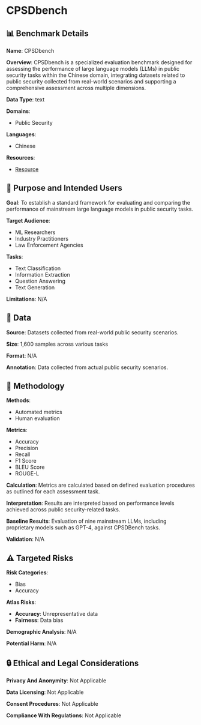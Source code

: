 # CPSDbench

## 📊 Benchmark Details

**Name**: CPSDbench

**Overview**: CPSDbench is a specialized evaluation benchmark designed for assessing the performance of large language models (LLMs) in public security tasks within the Chinese domain, integrating datasets related to public security collected from real-world scenarios and supporting a comprehensive assessment across multiple dimensions.

**Data Type**: text

**Domains**:
- Public Security

**Languages**:
- Chinese

**Resources**:
- [Resource](https://arxiv.org/abs/2402.07234)

## 🎯 Purpose and Intended Users

**Goal**: To establish a standard framework for evaluating and comparing the performance of mainstream large language models in public security tasks.

**Target Audience**:
- ML Researchers
- Industry Practitioners
- Law Enforcement Agencies

**Tasks**:
- Text Classification
- Information Extraction
- Question Answering
- Text Generation

**Limitations**: N/A

## 💾 Data

**Source**: Datasets collected from real-world public security scenarios.

**Size**: 1,600 samples across various tasks

**Format**: N/A

**Annotation**: Data collected from actual public security scenarios.

## 🔬 Methodology

**Methods**:
- Automated metrics
- Human evaluation

**Metrics**:
- Accuracy
- Precision
- Recall
- F1 Score
- BLEU Score
- ROUGE-L

**Calculation**: Metrics are calculated based on defined evaluation procedures as outlined for each assessment task.

**Interpretation**: Results are interpreted based on performance levels achieved across public security-related tasks.

**Baseline Results**: Evaluation of nine mainstream LLMs, including proprietary models such as GPT-4, against CPSDBench tasks.

**Validation**: N/A

## ⚠️ Targeted Risks

**Risk Categories**:
- Bias
- Accuracy

**Atlas Risks**:
- **Accuracy**: Unrepresentative data
- **Fairness**: Data bias

**Demographic Analysis**: N/A

**Potential Harm**: N/A

## 🔒 Ethical and Legal Considerations

**Privacy And Anonymity**: Not Applicable

**Data Licensing**: Not Applicable

**Consent Procedures**: Not Applicable

**Compliance With Regulations**: Not Applicable

